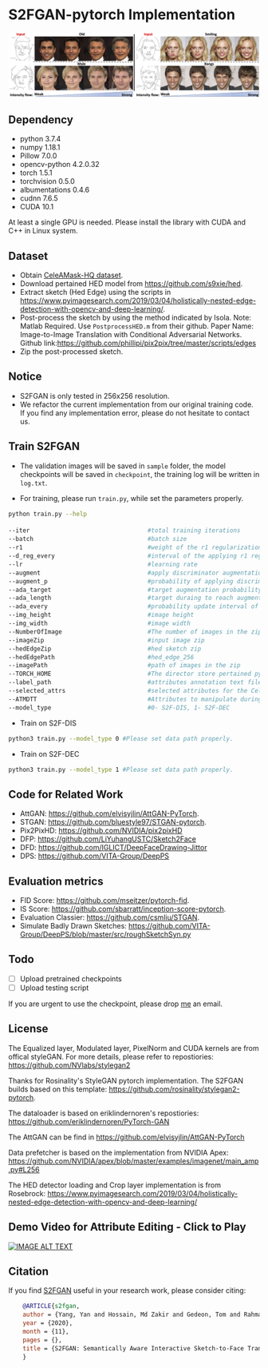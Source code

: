 # S2FGAN-pytorch Implementation
![](doc/coverpage.jpg)

## Dependency
* python 3.7.4
* numpy 1.18.1
* Pillow 7.0.0
* opencv-python 4.2.0.32
* torch 1.5.1  
* torchvision 0.5.0
* albumentations 0.4.6
* cudnn 7.6.5
* CUDA 10.1

At least a single GPU is needed. Please install the library with CUDA and C++ in Linux system.

## Dataset
* Obtain [CeleAMask-HQ dataset](https://github.com/switchablenorms/CelebAMask-HQ).
* Download pertained HED model from https://github.com/s9xie/hed.
* Extract sketch (Hed Edge) using the scripts in https://www.pyimagesearch.com/2019/03/04/holistically-nested-edge-detection-with-opencv-and-deep-learning/. 
* Post-process the sketch by using the method indicated by Isola. Note: Matlab Required. Use `PostprocessHED.m` from their github. Paper Name: Image-to-Image Translation with Conditional Adversarial Networks. Github link:https://github.com/phillipi/pix2pix/tree/master/scripts/edges
* Zip the post-processed sketch.

## Notice
* S2FGAN is only tested in 256x256 resolution.
* We refactor the current implementation from our original training code. If you find any implementation error, please do not hesitate to contact us.

## Train S2FGAN

* The validation images will be saved in `sample` folder, the model checkpoints will be saved in `checkpoint`, the training log will be written in  `log.txt`.

* For training, please run `train.py`, while set the parameters properly.

```bash
python train.py --help

--iter                                 #total training iterations
--batch                                #batch size
--r1                                   #weight of the r1 regularization
--d_reg_every                          #interval of the applying r1 regularization to discriminator 
--lr                                   #learning rate
--augment                              #apply discriminator augmentation
--augment_p                            #probability of applying discriminator augmentation. 0 = use adaptive augmentation
--ada_target                           #target augmentation probability for adaptive augmentation
--ada_length                           #target duraing to reach augmentation probability for adaptive augmentation
--ada_every                            #probability update interval of the adaptive augmentation
--img_height                           #image height
--img_width                            #image width
--NumberOfImage                        #The number of images in the zip.
--imageZip                             #input image zip
--hedEdgeZip                           #hed sketch zip
--hedEdgePath                          #hed_edge_256
--imagePath                            #path of images in the zip
--TORCH_HOME                           #The director store pertained pytorch model, "None" will load the pertained model from default director.
--label_path                           #attributes annotation text file of CelebAMask-HQ
--selected_attrs                       #selected attributes for the CelebAMask-HQ dataset
--ATMDTT                               #Attributes to manipulate during testing time   
--model_type                           #0- S2F-DIS, 1- S2F-DEC
``` 

* Train on S2F-DIS

```bash
python3 train.py --model_type 0 #Please set data path properly. 
```

* Train on S2F-DEC

```bash
python3 train.py --model_type 1 #Please set data path properly. 
```

## Code for Related Work
* AttGAN: https://github.com/elvisyjlin/AttGAN-PyTorch.
* STGAN: https://github.com/bluestyle97/STGAN-pytorch.
* Pix2PixHD: https://github.com/NVIDIA/pix2pixHD
* DFP: https://github.com/LiYuhangUSTC/Sketch2Face
* DFD: https://github.com/IGLICT/DeepFaceDrawing-Jittor
* DPS: https://github.com/VITA-Group/DeepPS

## Evaluation metrics
* FID Score: https://github.com/mseitzer/pytorch-fid.
* IS Score: https://github.com/sbarratt/inception-score-pytorch.
* Evaluation Classier: https://github.com/csmliu/STGAN.
* Simulate Badly Drawn Sketches: https://github.com/VITA-Group/DeepPS/blob/master/src/roughSketchSyn.py

## Todo

- [ ] Upload pretrained checkpoints
- [ ] Upload testing script

If you are urgent to use the checkpoint, please drop [me](mailto:yan.yang@anu.edu.au?subject=[GitHub]S2FGAN) an email.

## License
The Equalized layer, Modulated layer, PixelNorm and CUDA kernels are from offical styleGAN. For more details, please refer to repostiories: https://github.com/NVlabs/stylegan2

Thanks for Rosinality's StyleGAN pytorch implementation. The S2FGAN builds based on this template: https://github.com/rosinality/stylegan2-pytorch.

The dataloader is based on eriklindernoren's repostiories: https://github.com/eriklindernoren/PyTorch-GAN

The AttGAN can be find in https://github.com/elvisyjlin/AttGAN-PyTorch

Data prefetcher is based on the implementation from NVIDIA Apex: https://github.com/NVIDIA/apex/blob/master/examples/imagenet/main_amp.py#L256

The HED detector loading and Crop layer implementation is from Rosebrock: https://www.pyimagesearch.com/2019/03/04/holistically-nested-edge-detection-with-opencv-and-deep-learning/

## Demo Video for Attribute Editing - Click to Play
[![IMAGE ALT TEXT](http://img.youtube.com/vi/nd3Gq2lV_Do/0.jpg)](http://www.youtube.com/watch?v=nd3Gq2lV_Do "S2FGAN Demo")

## Citation
If you find [S2FGAN](https://arxiv.org/abs/2011.14785) useful in your research work, please consider citing:
```bibtex
    @ARTICLE{s2fgan,
    author = {Yang, Yan and Hossain, Md Zakir and Gedeon, Tom and Rahman, Shafin},
    year = {2020},
    month = {11},
    pages = {},
    title = {S2FGAN: Semantically Aware Interactive Sketch-to-Face Translation}
    }
```


